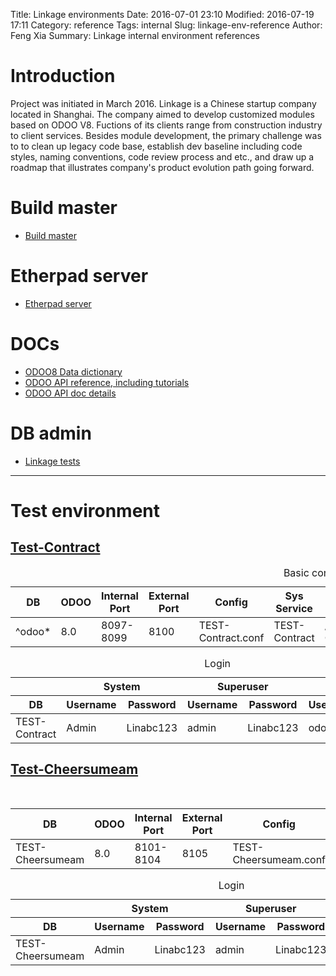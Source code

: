 Title: Linkage environments
Date: 2016-07-01 23:10
Modified: 2016-07-19 17:11
Category: reference
Tags: internal
Slug: linkage-env-reference
Author: Feng Xia
Summary: Linkage internal environment references

Introduction
=============

Project was initiated in March 2016. Linkage is a Chinese startup
company located in Shanghai. The company aimed to develop customized
modules based on ODOO V8. Fuctions of its clients range from construction
industry to client services. Besides
module development, the primary challenge was to to clean up
legacy code base, establish dev baseline including code styles, naming
conventions, code review process and etc., and
draw up a roadmap that illustrates company's product evolution path
going forward.

Build master
============

* [Build master](http://www.linkage.top:8011)

Etherpad server
==================
* [Etherpad server](http://www.linkage.top:9101)


DOCs
====

* [ODOO8 Data dictionary](http://www.linkage.top:8020/doc/dd/)
* [ODOO API reference, including tutorials](http://www.linkage.top:8020/doc/odoo8/)
* [ODOO API doc details](http://www.linkage.top:8020/doc/odoo9/)

DB admin
========

* [Linkage tests](http://www.linkage.top:8020/phppgadmin)

***

Test environment
================

## [Test-Contract](http://www.linkage.top:8100)

<table class="table table-striped table-hover">
	<caption>Basic configuration</caption>
	<thead>
		<th>DB</th>
		<th>ODOO</th>
		<th>Internal Port</th>
		<th>External Port</th>
		<th>Config</th>
		<th>Sys Service</th>
		<th>ODOO Log</th>
		<th>HTTP Log</th>
		<th>Sys Service Log</th>
	</thead>
	<tbody>
		<tr><td>^odoo*
		</td><td>8.0
		</td><td>8097-8099
		</td><td>8100
		</td><td>TEST-Contract.conf
		</td><td>TEST-Contract
		</td><td>/var/log/odoo/TEST-Contract.log
		</td><td>/var/log/nginx/TEST-Contract.*
		</td><td>/var/log/odoo/TEST-Contract.log
		</td></tr>
	</tbody>
</table>

<table class="table table-striped table-hover">
	<caption>Login</caption>
	<thead>
		<tr>
			<th></th>
			<th colspan="2">System</th>
			<th colspan="2">Superuser</th>
			<th colspan="2">DB</th>
		</tr>
		<tr>
			<th>DB</th>
			<th>Username</th>
			<th>Password</th>
			<th>Username</th>
			<th>Password</th>
			<th>Username</th>
			<th>Password</th>
		</tr>
	</thead>
	<tbody>
		<tr><td>TEST-Contract
		</td><td>Admin
		</td><td>Linabc123
		</td><td>admin
		</td><td>Linabc123
		</td><td>odoo
		</td><td>Linabc123
		</td></tr>
	</tbody>
</table>


## [Test-Cheersumeam](http://www.linkage.top:8105)

<table class="table table-striped table-hover">
	<caption>Basic configuration</caption>
	<thead>
		<th>DB</th>
		<th>ODOO</th>
		<th>Internal Port</th>
		<th>External Port</th>
		<th>Config</th>
		<th>Sys Service</th>
		<th>ODOO Log</th>
		<th>HTTP Log</th>
		<th>Sys Service Log</th>
	</thead>
	<tbody>
		<tr><td>TEST-Cheersumeam
		</td><td>8.0
		</td><td>8101-8104
		</td><td>8105
		</td><td>TEST-Cheersumeam.conf
		</td><td>TEST-Cheersumeam
		</td><td>/var/log/odoo/TEST-Cheersumeam.log
		</td><td>/var/log/nginx/TEST-Cheersumeam.*
		</td><td>/var/log/odoo/TEST-Cheersumeam.log
		</td></tr>
	</tbody>
</table>

<table class="table table-striped table-hover">
	<caption>Login</caption>
	<thead>
		<tr>
			<th></th>
			<th colspan="2">System</th>
			<th colspan="2">Superuser</th>
			<th colspan="2">DB</th>
		</tr>
			<tr>
			<th>DB</th>
			<th>Username</th>
			<th>Password</th>
			<th>Username</th>
			<th>Password</th>
			<th>Username</th>
			<th>Password</th>
		</tr>
	</thead>
	<tbody>
		<tr><td>TEST-Cheersumeam
		</td><td>Admin
		</td><td>Linabc123
		</td><td>admin
		</td><td>Linabc123
		</td><td>odoo
		</td><td>Linabc123
		</td></tr>
	</tbody>
</table>
